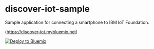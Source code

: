 # discover-iot-sample

Sample application for connecting a smartphone to IBM IoT Foundation.

(https://discover-iot.mybluemix.net)

[![Deploy to Bluemix](https://bluemix.net/deploy/button.png)](https://bluemix.net/deploy?repository=https://github.com/ibm-messaging/discover-iot-sample)

